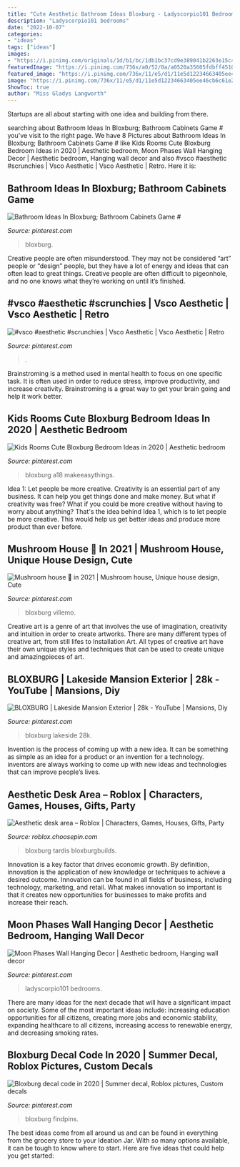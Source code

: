 ```yaml
---
title: "Cute Aesthetic Bathroom Ideas Bloxburg - Ladyscorpio101 Bedrooms"
description: "Ladyscorpio101 bedrooms"
date: "2022-10-07"
categories:
- "ideas"
tags: ["ideas"]
images:
- "https://i.pinimg.com/originals/1d/b1/bc/1db1bc37cd9e389041b2263e15c47fe4.jpg"
featuredImage: "https://i.pinimg.com/736x/a0/52/0a/a0520a35605fdbff451030deecbc79e2.jpg"
featured_image: "https://i.pinimg.com/736x/11/e5/d1/11e5d12234663405ee46cb6c61e2ad90.jpg"
image: "https://i.pinimg.com/736x/11/e5/d1/11e5d12234663405ee46cb6c61e2ad90.jpg"
ShowToc: true
author: "Miss Gladys Langworth"
---
```



Startups are all about starting with one idea and building from there.

	

		
searching about Bathroom Ideas In Bloxburg; Bathroom Cabinets Game # you've visit to the right page. We have 8 Pictures about Bathroom Ideas In Bloxburg; Bathroom Cabinets Game # like Kids Rooms Cute Bloxburg Bedroom Ideas in 2020 | Aesthetic bedroom, Moon Phases Wall Hanging Decor | Aesthetic bedroom, Hanging wall decor and also #vsco #aesthetic #scrunchies | Vsco Aesthetic | Vsco Aesthetic | Retro. Here it is:
		
    
## Bathroom Ideas In Bloxburg; Bathroom Cabinets Game #

<img loading=lazy src="https://i.pinimg.com/736x/11/e5/d1/11e5d12234663405ee46cb6c61e2ad90.jpg" onerror="this.onerror=null;this.src='https://tse2.mm.bing.net/th?id=OIP.9Ln66uC3Cfpjv_AAwp_DGQHaKC&amp;pid=15.1';" alt="Bathroom Ideas In Bloxburg; Bathroom Cabinets Game #">

_Source: pinterest.com_

>bloxburg. 

	

Creative people are often misunderstood. They may not be considered “art” people or “design” people, but they have a lot of energy and ideas that can often lead to great things. Creative people are often difficult to pigeonhole, and no one knows what they’re working on until it’s finished.

    
## #vsco #aesthetic #scrunchies | Vsco Aesthetic | Vsco Aesthetic | Retro

<img loading=lazy src="https://i.pinimg.com/736x/95/cc/7f/95cc7f325c3aa48627eb44ddaf1b7bc0.jpg" onerror="this.onerror=null;this.src='https://tse2.mm.bing.net/th?id=OIP.CV75i-yfJWCBWj76pptGlwHaLH&amp;pid=15.1';" alt="#vsco #aesthetic #scrunchies | Vsco Aesthetic | Vsco Aesthetic | Retro">

_Source: pinterest.com_

>. 

	

Brainstroming is a method used in mental health to focus on one specific task. It is often used in order to reduce stress, improve productivity, and increase creativity. Brainstroming is a great way to get your brain going and help it work better.

    
## Kids Rooms Cute Bloxburg Bedroom Ideas In 2020 | Aesthetic Bedroom

<img loading=lazy src="https://i.pinimg.com/736x/6f/f8/9a/6ff89a47ef781bb0318fa34c4d3a629d.jpg" onerror="this.onerror=null;this.src='https://tse2.mm.bing.net/th?id=OIP.ERHOQLyeDWzS7C0Sjmn4qQHaEK&amp;pid=15.1';" alt="Kids Rooms Cute Bloxburg Bedroom Ideas in 2020 | Aesthetic bedroom">

_Source: pinterest.com_

>bloxburg a18 makeeasythings. 

	

Idea 1: Let people be more creative.
Creativity is an essential part of any business. It can help you get things done and make money. But what if creativity was free? What if you could be more creative without having to worry about anything? That's the idea behind Idea 1, which is to let people be more creative. This would help us get better ideas and produce more product than ever before.

    
## Mushroom House 🏡 In 2021 | Mushroom House, Unique House Design, Cute

<img loading=lazy src="https://i.pinimg.com/736x/41/cd/eb/41cdeb023d8ad53cfd08ff4f7bd92c8b.jpg" onerror="this.onerror=null;this.src='https://tse1.mm.bing.net/th?id=OIP.-h66xxDp9FRl2veiKeR-PQHaG7&amp;pid=15.1';" alt="Mushroom house 🏡 in 2021 | Mushroom house, Unique house design, Cute">

_Source: pinterest.com_

>bloxburg villemo. 

	

Creative art is a genre of art that involves the use of imagination, creativity and intuition in order to create artworks. There are many different types of creative art, from still lifes to Installation Art. All types of creative art have their own unique styles and techniques that can be used to create unique and amazingpieces of art.

    
## BLOXBURG | Lakeside Mansion Exterior | 28k - YouTube | Mansions, Diy

<img loading=lazy src="https://i.pinimg.com/736x/7c/f7/96/7cf79616b15765287800cfd782bcb746.jpg" onerror="this.onerror=null;this.src='https://tse4.mm.bing.net/th?id=OIP.VJd4FW6rcUI0OFoY-hWmpAHaFj&amp;pid=15.1';" alt="BLOXBURG | Lakeside Mansion Exterior | 28k - YouTube | Mansions, Diy">

_Source: pinterest.com_

>bloxburg lakeside 28k. 

	

Invention is the process of coming up with a new idea. It can be something as simple as an idea for a product or an invention for a technology. inventors are always working to come up with new ideas and technologies that can improve people’s lives.

    
## Aesthetic Desk Area – Roblox | Characters, Games, Houses, Gifts, Party

<img loading=lazy src="https://i.pinimg.com/originals/1d/b1/bc/1db1bc37cd9e389041b2263e15c47fe4.jpg" onerror="this.onerror=null;this.src='https://tse4.mm.bing.net/th?id=OIP.lhHr-Rq2-Y4lMV-TDNOoewHaGI&amp;pid=15.1';" alt="Aesthetic desk area – Roblox | Characters, Games, Houses, Gifts, Party">

_Source: roblox.choosepin.com_

>bloxburg tardis bloxburgbuilds. 

	

Innovation is a key factor that drives economic growth. By definition, innovation is the application of new knowledge or techniques to achieve a desired outcome. Innovation can be found in all fields of business, including technology, marketing, and retail. What makes innovation so important is that it creates new opportunities for businesses to make profits and increase their reach.

    
## Moon Phases Wall Hanging Decor | Aesthetic Bedroom, Hanging Wall Decor

<img loading=lazy src="https://i.pinimg.com/736x/a0/52/0a/a0520a35605fdbff451030deecbc79e2.jpg" onerror="this.onerror=null;this.src='https://tse1.mm.bing.net/th?id=OIP.saIi2czdtQPdC8KTiqpxigHaLH&amp;pid=15.1';" alt="Moon Phases Wall Hanging Decor | Aesthetic bedroom, Hanging wall decor">

_Source: pinterest.com_

>ladyscorpio101 bedrooms. 

	

There are many ideas for the next decade that will have a significant impact on society. Some of the most important ideas include: increasing education opportunities for all citizens, creating more jobs and economic stability, expanding healthcare to all citizens, increasing access to renewable energy, and decreasing smoking rates.

    
## Bloxburg Decal Code In 2020 | Summer Decal, Roblox Pictures, Custom Decals

<img loading=lazy src="https://i.pinimg.com/736x/f2/b4/5d/f2b45d5fb74823bedcace36648d8c936.jpg" onerror="this.onerror=null;this.src='https://tse2.mm.bing.net/th?id=OIP.HEkj66Q2k9ViTQ5RBUVRqwHaNL&amp;pid=15.1';" alt="Bloxburg decal code in 2020 | Summer decal, Roblox pictures, Custom decals">

_Source: pinterest.com_

>bloxburg findpins. 

	

The best ideas come from all around us and can be found in everything from the grocery store to your Ideation Jar. With so many options available, it can be tough to know where to start. Here are five ideas that could help you get started: 

